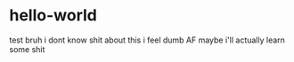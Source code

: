# hello-world
test
bruh i dont know shit about this
i feel dumb AF
maybe i'll actually learn some shit


